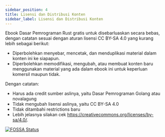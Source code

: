 ```yaml
---
sidebar_position: 4
title: Lisensi dan Distribusi Konten
sidebar_label: Lisensi dan Distribusi Konten
---
```


Ebook Dasar Pemrograman Rust gratis untuk disebarluaskan secara bebas, dengan catatan sesuai dengan aturan lisensi CC BY-SA 4.0 yang kurang lebih sebagai berikut:

- Diperbolehkan menyebar, mencetak, dan menduplikasi material dalam konten ini ke siapapun.
- Diperbolehkan memodifikasi, mengubah, atau membuat konten baru menggunakan material yang ada dalam ebook ini untuk keperluan komersil maupun tidak.

Dengan catatan:

- Harus ada credit sumber aslinya, yaitu Dasar Pemrograman Golang atau novalagung
- Tidak mengubah lisensi aslinya, yaitu CC BY-SA 4.0
- Tidak ditambahi restrictions baru
- Lebih jelasnya silakan cek https://creativecommons.org/licenses/by-sa/4.0/.

[![FOSSA Status](https://app.fossa.io/api/projects/git%2Bgithub.com%2Fnovalagung%2Fdasarpemrogramanrust.svg?type=large)](https://app.fossa.io/projects/git%2Bgithub.com%2Fnovalagung%2Fdasarpemrogramanrust?ref=badge_large)
